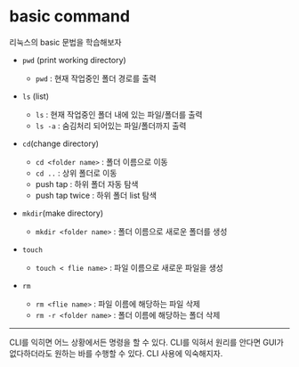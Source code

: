 # basic command

리눅스의 basic 문법을 학습해보자

- `pwd` (print working directory)

    - `pwd` : 현재 작업중인 폴더 경로를 출력

- `ls` (list)
    - `ls` : 현재 작업중인 폴더 내에 있는 파일/폴더를 출력
    - `ls -a` : 숨김처리 되어있는 파일/폴더까지 출력

- `cd`(change directory)
    - `cd <folder name>` : 폴더 이름으로 이동
    - `cd ..` : 상위 폴더로 이동
    - push tap : 하위 폴더 자동 탐색
    - push tap twice : 하위 폴더 list 탐색

- `mkdir`(make directory)
    - `mkdir <folder name>` : 폴더 이름으로 새로운 폴더를 생성

- `touch`
    - `touch < flie name>` : 파일 이름으로 새로운 파일을 생성

- `rm`
    - `rm <flie name>` : 파일 이름에 해당하는 파일 삭제
    - `rm -r <folder name>` : 폴더 이름에 해당하는 폴더 삭제

---

CLI를 익히면 어느 상황에서든 명령을 할 수 있다. CLI를 익혀서 원리를 안다면 GUI가 없다하더라도 원하는 바를 수행할 수 있다. CLI 사용에 익숙해지자.
